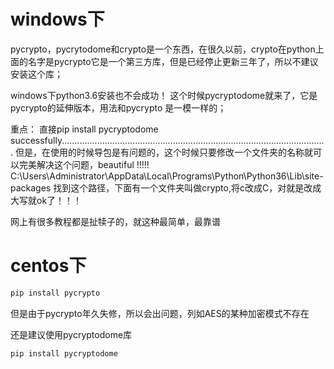 # windows下

pycrypto，pycrytodome和crypto是一个东西，在很久以前，crypto在python上面的名字是pycrypto它是一个第三方库，但是已经停止更新三年了，所以不建议安装这个库；

windows下python3.6安装也不会成功！
这个时候pycryptodome就来了，它是pycrypto的延伸版本，用法和pycrypto 是一模一样的；

重点：
直接pip install pycryptodome
successfully.........................................................................................................
但是，在使用的时候导包是有问题的，这个时候只要修改一个文件夹的名称就可以完美解决这个问题，beautiful !!!!!
C:\Users\Administrator\AppData\Local\Programs\Python\Python36\Lib\site-packages
找到这个路径，下面有一个文件夹叫做crypto,将c改成C，对就是改成大写就ok了！！！

网上有很多教程都是扯犊子的，就这种最简单，最靠谱

# centos下

```bash
pip install pycrypto
```

但是由于pycrypto年久失修，所以会出问题，列如AES的某种加密模式不存在

还是建议使用pycryptodome库

```bash
pip install pycryptodome
```